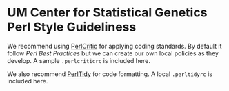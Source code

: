 # UM Center for Statistical Genetics Perl Style Guideliness

We recommend using [PerlCritic](https://metacpan.org/pod/Perl::Critic) for
applying coding standards. By default it follow *Perl Best Practices* but we
can create our own local policies as they develop. A sample `.perlcriticrc`
is included here.

We also recommend [PerlTidy](https://metacpan.org/pod/Perl::Tidy) for code
formatting. A local `.perltidyrc` is included here.
